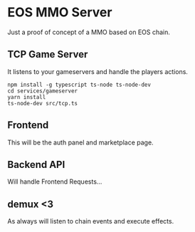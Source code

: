 # EOS MMO Server

Just a proof of concept of a MMO based on EOS chain.

## TCP Game Server

It listens to your gameservers and handle the players actions.

```
npm install -g typescript ts-node ts-node-dev
cd services/gameserver
yarn install
ts-node-dev src/tcp.ts
```

## Frontend

This will be the auth panel and marketplace page.

## Backend API

Will handle Frontend Requests...

## demux <3

As always will listen to chain events and execute effects.
